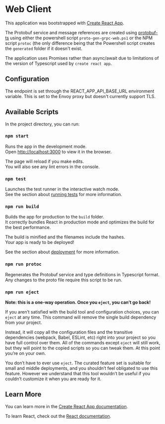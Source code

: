 # Web Client

This application was bootstrapped with [Create React App](https://github.com/facebook/create-react-app).

The Protobuf service and message references are created using [protobuf-ts](https://github.com/timostamm/protobuf-ts) using either the powershell script
`proto-gen-grpc-web.ps1` or the NPM script `protoc` (the only difference being that the Powershell script creates the `generated` folder if it doesn't exist.

The application uses Promises rather than async/await due to limitations of the version of Typescript used by `create react app`.

## Configuration

The endpoint is set through the REACT_APP_API_BASE_URL environment variable. This is set to the Envoy proxy but doesn't currently support TLS.

## Available Scripts

In the project directory, you can run:

### `npm start`

Runs the app in the development mode.\
Open [http://localhost:3000](http://localhost:3000) to view it in the browser.

The page will reload if you make edits.\
You will also see any lint errors in the console.

### `npm test`

Launches the test runner in the interactive watch mode.\
See the section about [running tests](https://facebook.github.io/create-react-app/docs/running-tests) for more information.

### `npm run build`

Builds the app for production to the `build` folder.\
It correctly bundles React in production mode and optimizes the build for the best performance.

The build is minified and the filenames include the hashes.\
Your app is ready to be deployed!

See the section about [deployment](https://facebook.github.io/create-react-app/docs/deployment) for more information.

### `npm run protoc`

Regenerates the Protobuf service and type definitions in Typescript format. Any changes to the proto file require this script to be run.

### `npm run eject`

**Note: this is a one-way operation. Once you `eject`, you can’t go back!**

If you aren’t satisfied with the build tool and configuration choices, you can `eject` at any time. This command will remove the single build dependency from your project.

Instead, it will copy all the configuration files and the transitive dependencies (webpack, Babel, ESLint, etc) right into your project so you have full control over them. All of the commands except `eject` will still work, but they will point to the copied scripts so you can tweak them. At this point you’re on your own.

You don’t have to ever use `eject`. The curated feature set is suitable for small and middle deployments, and you shouldn’t feel obligated to use this feature. However we understand that this tool wouldn’t be useful if you couldn’t customize it when you are ready for it.

## Learn More

You can learn more in the [Create React App documentation](https://facebook.github.io/create-react-app/docs/getting-started).

To learn React, check out the [React documentation](https://reactjs.org/).
